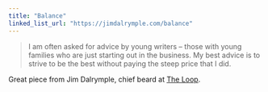 ```yaml
---
title: "Balance"
linked_list_url: "https://jimdalrymple.com/balance"
---
```

<blockquote><p>
  I am often asked for advice by young writers – those with young families who are just starting out in the business. My best advice is to strive to be the best without paying the steep price that I did.
</p></blockquote>
<p>Great piece from Jim Dalrymple, chief beard at <a href="https://loopinsight.com/">The Loop</a>.</p>
